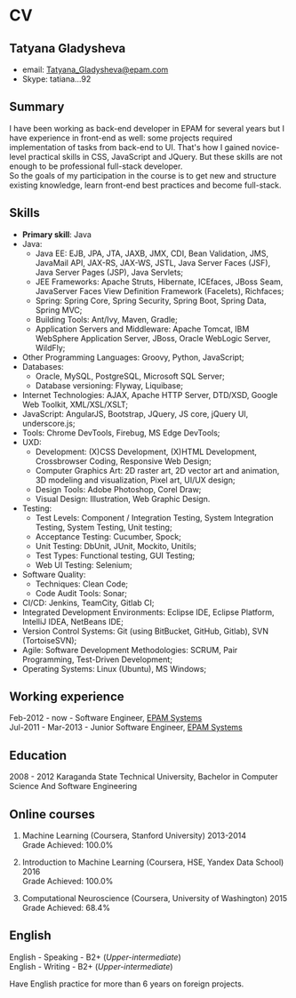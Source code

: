 # CV

## Tatyana Gladysheva
* email: [Tatyana_Gladysheva@epam.com](Tatyana_Gladysheva@epam.com)
* Skype: tatiana...92

## Summary
I have been working as back-end developer in EPAM for several years but I have experience in front-end as well: some projects required implementation of tasks from back-end to UI. 
That's how I gained novice-level practical skills in CSS, JavaScript and JQuery. But these skills are not enough to be professional full-stack developer.  
So the goals of my participation in the course is to get new and structure existing knowledge, learn front-end best practices and become full-stack.

## Skills
* **Primary skill**: Java
* Java: 
  * Java EE: EJB, JPA, JTA, JAXB, JMX, CDI, Bean Validation, JMS, JavaMail API, JAX-RS, JAX-WS, JSTL, Java Server Faces (JSF), Java Server Pages (JSP), Java Servlets;
  * JEE Frameworks: Apache Struts, Hibernate, ICEfaces, JBoss Seam, JavaServer Faces View Definition Framework (Facelets), Richfaces;
  * Spring: Spring Core, Spring Security, Spring Boot, Spring Data, Spring MVC;
  * Building Tools: Ant/Ivy, Maven, Gradle;
  * Application Servers and Middleware: Apache Tomcat, IBM WebSphere Application Server, JBoss, Oracle WebLogic Server, WildFly;
* Other Programming Languages: Groovy, Python, JavaScript;  
* Databases: 
  * Oracle, MySQL, PostgreSQL, Microsoft SQL Server;
  * Database versioning: Flyway, Liquibase;  
* Internet Technologies: AJAX, Apache HTTP Server, DTD/XSD, Google Web Toolkit, XML/XSL/XSLT;
* JavaScript: AngularJS, Bootstrap, JQuery, JS core, jQuery UI, underscore.js;
* Tools: Chrome DevTools, Firebug, MS Edge DevTools;  
* UXD: 
  * Development: (X)CSS Development, (X)HTML Development, Crossbrowser Coding, Responsive Web Design;
  * Computer Graphics Art: 2D raster art, 2D vector art and animation, 3D modeling and visualization, Pixel art, UI/UX design;
  * Design Tools: Adobe Photoshop, Corel Draw;
  * Visual Design: Illustration, Web Graphic Design.  
* Testing: 
  * Test Levels: Component / Integration Testing, System Integration Testing, System Testing, Unit testing;
  * Acceptance Testing: Cucumber, Spock;
  * Unit Testing: DbUnit, JUnit, Mockito, Unitils;
  * Test Types: Functional testing, GUI Testing;
  * Web UI Testing: Selenium;  
* Software Quality: 
  * Techniques: Clean Code;
  * Code Audit Tools: Sonar;  
* CI/CD: Jenkins, TeamCity, Gitlab CI;  
* Integrated Development Environments: Eclipse IDE, Eclipse Platform, IntelliJ IDEA, NetBeans IDE;  
* Version Control Systems: Git (using BitBucket, GitHub, Gitlab), SVN (TortoiseSVN);  
* Agile: Software Development Methodologies: SCRUM, Pair Programming, Test-Driven Development;  
* Operating Systems: Linux (Ubuntu), MS Windows;

## Working experience
Feb-2012 - now - Software Engineer, [EPAM Systems](http://www.epam.com)  
Jul-2011 - Mar-2013 - Junior Software Engineer, [EPAM Systems](http://www.epam.com)

## Education
2008 - 2012 Karaganda State Technical University, Bachelor in Computer Science And Software Engineering

## Online courses
1. Machine Learning (Coursera, Stanford University) 2013-2014  
Grade Achieved: 100.0%  
  
2. Introduction to Machine Learning (Coursera, HSE, Yandex Data School) 2016  
Grade Achieved: 100.0%  
  
3. Computational Neuroscience (Coursera, University of Washington) 2015  
Grade Achieved: 68.4%

## English
English - Speaking - B2+ (*Upper-intermediate*)  
English - Writing - B2+ (*Upper-intermediate*)  
  
Have English practice for more than 6 years on foreign projects.

















































